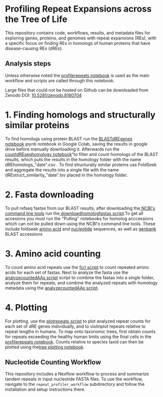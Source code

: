 # Profiling Repeat Expansions across the Tree of Life

This repository contains code, workflows, results, and metadata files for exploring genes, proteins, and genomes with repeat expansions (REs), with a specific focus on finding REs in homologs of human proteins that have disease-causing REs (dREs).

## Analysis steps
Unless otherwise noted the [profilerepeats notebook](notebooks/profilerepeats.ipynb) is used as the main workflow and scripts are called through this notebook.

Large files that could not be hosted on Github can be downloaded from Zenodo DOI: [10.5281/zenodo.8180704](10.5281/zenodo.8180704)

# 1. Finding homologs and structurally similar proteins
To find homologs using protein BLAST run the [BLASTdREgenes notebook](notebooks/BLASTdREgenes.ipynb).ipynb notebook in Google Colab, saving the results in google drive before manually downloading it. Afterwards run the [countdREseqhomology notebook](notebooks/countdREseqhomology.ipynb)"to filter and count homologs of the BLAST results, which puts the results in the homology folder with the name dREhomologs_"date".csv . To find structurally similar proteins use FoldSeek and aggregate the results into a single file with the name dREstruct_similarity_"date".tsv placed in the homology folder.

# 2. Fasta downloading
To pull refseq fastas from our BLAST results, after downloading the[ NCBI's command line tools](https://www.ncbi.nlm.nih.gov/datasets/docs/v2/download-and-install/) run the[ downlowdhomologfastas script](scripts/downloadhomologfastas.py).To get all accesions you must run the "Pulling" notebooks for homolog acccessions which can not be pulled down using the NCBI's command line tools. These include foldseek [amino acid](notebooks/Pulling_amino_acid_fasta_for_foldseek_results.ipynb) and [nucleotide](notebooks/Pulling_gene_sequences_from_foldseek_results.ipynb) sequences, as well as [genbank](notebooks/Pulling_amino_acid_fasta_from_genbank_for_foldseek_results.ipynb) BLAST accessions

# 3. Amino acid counting
To count amino acid repeats use the [fcrl script](scripts/fcrl.py) to count repeated amino acids for each set of fastas. Next to analyze the fasta use the [analyzecountedAAs script](scripts/analyzecountedAAs.py) script to
combine the fastas into a single folder, analyze them for repeats, and combine the analyzed repeats with homology metadata using the [analyzecountedAAs script](scripts/analyzecountedAAs.py).

# 4. Plotting
For plotting, use the [plotrepeats script](scripts/plotrepeats.py) to plot analyzed repeat counts for each set of dRE genes individually, and to violinplot repeats relative to repeat lengths in humans. To map onto taxonomic trees, first obtain counts for repeats exceeding the healthy human limits using the final cells in the [profilerepeats notebook](notebooks/profilerepeats.ipynb).  Counts relative to species taxid can then be plotted using the[tree plotting notebook](notebooks/NCBI_taxid_to_lineage_and_barchart_tree_plotting.ipynb).


## Nucleotide Counting Workflow
This repository includes a Nexflow workflow to process and summarize tandem repeats in input nucleotide FASTA files. To use the workflow, navigate to the `repeat_profiler_workflow` subdirectory and follow the installation and setup instructions there.
